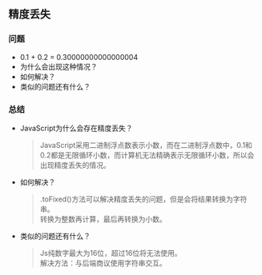 ## 精度丢失

### 问题
- 0.1 + 0.2 = 0.30000000000000004
- 为什么会出现这种情况？
- 如何解决？
- 类似的问题还有什么？

### 总结
- JavaScript为什么会存在精度丢失？
  > JavaScript采用二进制浮点数表示小数，而在二进制浮点数中，0.1和0.2都是无限循环小数，而计算机无法精确表示无限循环小数，所以会出现精度丢失的情况。
- 如何解决？
  > .toFixed()方法可以解决精度丢失的问题，但是会将结果转换为字符串。    
  > 转换为整数再计算，最后再转换为小数。    
- 类似的问题还有什么？
  > Js纯数字最大为16位，超过16位将无法使用。    
  > 解决方法：与后端商议使用字符串交互。